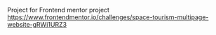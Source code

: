 Project for Frontend mentor project
https://www.frontendmentor.io/challenges/space-tourism-multipage-website-gRWj1URZ3
